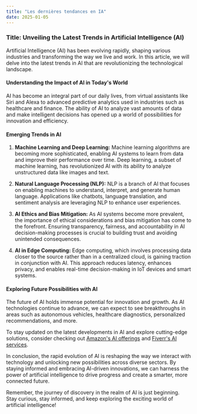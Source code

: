 ```yaml
---
title: "Les dernières tendances en IA"
date: 2025-01-05
---
```


### Title: Unveiling the Latest Trends in Artificial Intelligence (AI)

Artificial Intelligence (AI) has been evolving rapidly, shaping various industries and transforming the way we live and work. In this article, we will delve into the latest trends in AI that are revolutionizing the technological landscape.

#### Understanding the Impact of AI in Today's World

AI has become an integral part of our daily lives, from virtual assistants like Siri and Alexa to advanced predictive analytics used in industries such as healthcare and finance. The ability of AI to analyze vast amounts of data and make intelligent decisions has opened up a world of possibilities for innovation and efficiency.

#### Emerging Trends in AI

1. **Machine Learning and Deep Learning:** Machine learning algorithms are becoming more sophisticated, enabling AI systems to learn from data and improve their performance over time. Deep learning, a subset of machine learning, has revolutionized AI with its ability to analyze unstructured data like images and text.

2. **Natural Language Processing (NLP):** NLP is a branch of AI that focuses on enabling machines to understand, interpret, and generate human language. Applications like chatbots, language translation, and sentiment analysis are leveraging NLP to enhance user experiences.

3. **AI Ethics and Bias Mitigation:** As AI systems become more prevalent, the importance of ethical considerations and bias mitigation has come to the forefront. Ensuring transparency, fairness, and accountability in AI decision-making processes is crucial to building trust and avoiding unintended consequences.

4. **AI in Edge Computing:** Edge computing, which involves processing data closer to the source rather than in a centralized cloud, is gaining traction in conjunction with AI. This approach reduces latency, enhances privacy, and enables real-time decision-making in IoT devices and smart systems.

#### Exploring Future Possibilities with AI

The future of AI holds immense potential for innovation and growth. As AI technologies continue to advance, we can expect to see breakthroughs in areas such as autonomous vehicles, healthcare diagnostics, personalized recommendations, and more.

To stay updated on the latest developments in AI and explore cutting-edge solutions, consider checking out [Amazon's AI offerings](https://www.amazon.fr/amazonprime?_encoding=UTF8&primeCampaignId=prime_assoc_ft&tag=zenzen0d-21France) and [Fiverr's AI services](https://go.fiverr.com/visit/?bta=1071918&brand=fiverrmarketplace).

In conclusion, the rapid evolution of AI is reshaping the way we interact with technology and unlocking new possibilities across diverse sectors. By staying informed and embracing AI-driven innovations, we can harness the power of artificial intelligence to drive progress and create a smarter, more connected future.

Remember, the journey of discovery in the realm of AI is just beginning. Stay curious, stay informed, and keep exploring the exciting world of artificial intelligence!